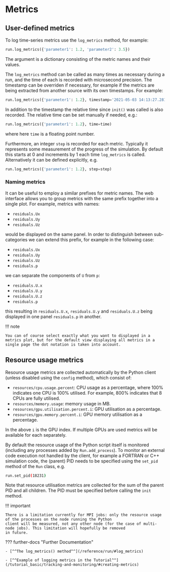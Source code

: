 # Metrics

## User-defined metrics

To log time-series metrics use the `log_metrics` method, for example:
``` py
run.log_metrics({'parameter1': 1.2, 'parameter2': 3.5})
```
The argument is a dictionary consisting of the metric names and their values.

The `log_metrics` method can be called as many times as necessary during a run, and the time of each is recorded with microsecond precision. The
timestamp can be overriden if necessary, for example if the metrics are being extracted from another source with its own timestamps. For example:
```  py
run.log_metrics({'parameter1': 1.2}, timestamp='2021-05-03 14:13:27.281920')
```
In addition to the timestamp the relative time since `init()` was called is also recorded. The relative time can be set manually if needed, e.g.:
```  py
run.log_metrics({'parameter1': 1.2}, time=time)
```
where here `time` is a floating point number.

Furthermore, an integer `step` is recorded for each metric. Typically it represents some measurement of the progress of the simulation.
By default this starts at 0 and increments by 1 each time `log_metrics` is called.
Alternatively it can be defined explicitly, e.g.
```  py
run.log_metrics({'parameter1': 1.2}, step=step)
```

### Naming metrics
It can be useful to employ a similar prefixes for metric names. The web interface allows you to group metrics with the same prefix together into a single plot. For example, metrics with names:

* `residuals.Ux`
* `residuals.Uy`
* `residuals.Uz`

would be displayed on the same panel. In order to distinguish between sub-categories we can extend this prefix, for example in the following case:

* `residuals.Ux`
* `residuals.Uy`
* `residuals.Uz`
* `residuals.p`

we can separate the components of `U` from `p`:

* `residuals.U.x`
* `residuals.U.y`
* `residuals.U.z`
* `residuals.p`

this resulting in `residuals.U.x`, `residuals.U.y` and `residuals.U.z` being displayed in one panel  `residuals.p` in another.

!!! note

    You can of course select exactly what you want to displayed in a metrics plot, but for the default view displaying all metrics in a single page the dot notation is taken into account.

## Resource usage metrics

Resource usage metrics are collected automatically by the Python client (unless disabled using the `config` method), which consist of:

* `resources/cpu.usage.percent`: CPU usage as a percentage, where 100% indicates one CPU is 100% utilised. For example, 800% indicates
that 8 CPUs are fully utilised.
* `resources/memory.usage`: memory usage in MB.
* `resources/gpu.utilisation.percent.i`: GPU utilisation as a percentage.
* `resources/gpu.memory.percent.i`: GPU memory utilisation as a percentage.

In the above `i` is the GPU index. If multiple GPUs are used metrics will be available for each separately.

By default the resource usage of the Python script itself is monitored (including any processes added by `Run.add_process`). To monitor an external code execution not handled by the client, for example a FORTRAN or C++
simulation code, the (parent) PID needs to be specified using the `set_pid` method of the `Run` class, e.g.
```sh
run.set_pid(18231)
```
Note that resource utilisation metrics are collected for the sum of the parent PID and all children. The PID must be specified before
calling the `init` method.

!!! important

    There is a limitation currently for MPI jobs: only the resource usage of the processes on the node running the Python 
    client will be measured, not any other node (for the case of multi-node jobs). This limitation will hopefully be removed
    in future.

??? further-docs "Further Documentation"

    - [^^The log_metrics() method^^](/reference/run/#log_metrics)
    
    - [^^Example of logging metrics in the Tutorial^^](/tutorial_basic/tracking-and-monitoring/#creating-metrics)
